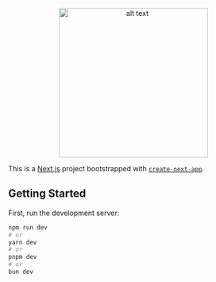 <p align='center'>
<img src="https://github.com/user-attachments/assets/6c42dc80-d525-4d6e-8da9-47691ee5c4aa" alt="alt text" width="300" height="300">
</p>


This is a [Next.js](https://nextjs.org/) project bootstrapped with [`create-next-app`](https://github.com/vercel/next.js/tree/canary/packages/create-next-app).

## Getting Started

First, run the development server:

```bash
npm run dev
# or
yarn dev
# or
pnpm dev
# or
bun dev
```

